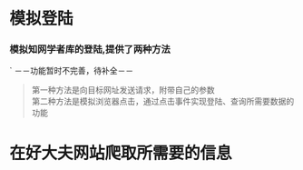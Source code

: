 # 模拟登陆
### 模拟知网学者库的登陆,提供了两种方法	
` －－功能暂时不完善，待补全－－
>第一种方法是向目标网址发送请求，附带自己的参数  <br>
>第二种方法是模拟浏览器点击，通过点击事件实现登陆、查询所需要数据的功能
# 在好大夫网站爬取所需要的信息

